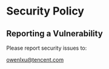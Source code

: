 # Security Policy

## Reporting a Vulnerability

Please report security issues to:

owenlxu@tencent.com
